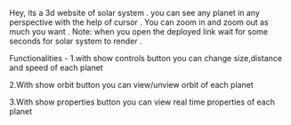 Hey, its a 3d website of solar system . you can see any planet in any perspective with the help of cursor . You can zoom in and zoom out as much you want .
Note: when you open the deployed link wait for some seconds for solar system to render .

Functionalities -
1.with show controls button you can change size,distance and speed of each planet

2.With show orbit button you can view/unview orbit of each planet

3.With show properties button you can view real time properties of each planet